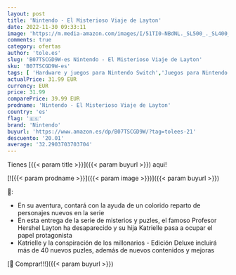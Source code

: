 ```yaml
---
layout: post
title: 'Nintendo - El Misterioso Viaje de Layton'
date: 2022-11-30 09:33:11
image: 'https://m.media-amazon.com/images/I/51TI0-NBdNL._SL500_._SL400_.jpg'
comments: true
category: ofertas
author: 'tole.es'
slug: 'B07TSCGD9W-es Nintendo - El Misterioso Viaje de Layton'
sku: 'B07TSCGD9W-es'
tags: [ 'Hardware y juegos para Nintendo Switch','Juegos para Nintendo Switch','Videojuegos','nintendo','🇪🇸', ]
actualPrice: 31.99 EUR
currency: EUR
price: 31.99
comparePrice: 39.99 EUR
prodname: 'Nintendo - El Misterioso Viaje de Layton'
country: 'es'
flag: '🇪🇸'
brand: 'Nintendo'
buyurl: 'https://www.amazon.es/dp/B07TSCGD9W/?tag=tolees-21'
descuento: '20.01'
average: '32.2903703703704'
---
```


Tienes [{{< param title >}}]({{< param buyurl >}}) aqui!

[![{{< param prodname >}}]({{< param image >}})]({{< param buyurl >}})

🔎:

- En su aventura, contará con la ayuda de un colorido reparto de personajes nuevos en la serie
- En esta entrega de la serie de misterios y puzles, el famoso Profesor Hershel Layton ha desaparecido y su hija Katrielle pasa a ocupar el papel protagonista
- Katrielle y la conspiración de los millonarios - Edición Deluxe incluirá más de 40 nuevos puzles, además de nuevos contenidos y mejoras

[🛒 Comprar!!!]({{< param buyurl >}})
